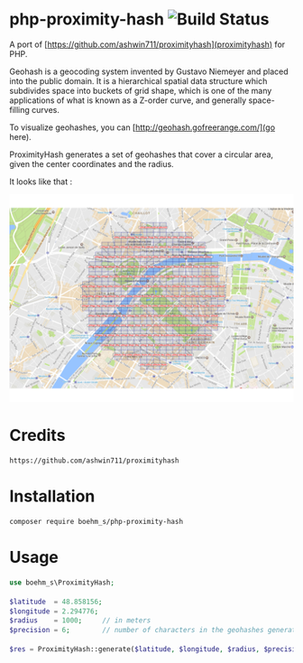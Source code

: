 # php-proximity-hash ![Build Status](https://travis-ci.com/boehm-s/php-proximity-hash.svg?branch=main)

A port of [https://github.com/ashwin711/proximityhash](proximityhash) for PHP.

Geohash is a geocoding system invented by Gustavo Niemeyer and placed into the public domain. It is a hierarchical spatial data structure which subdivides space into buckets of grid shape, which is one of the many applications of what is known as a Z-order curve, and generally space-filling curves.

To visualize geohashes, you can [http://geohash.gofreerange.com/](go here).

ProximityHash generates a set of geohashes that cover a circular area, given the center coordinates and the radius.

It looks like that : 

![ProximityHash illustration](./img/proximityhash-illustration.png)


# Credits

```
https://github.com/ashwin711/proximityhash
```


# Installation 

```
composer require boehm_s/php-proximity-hash
```

# Usage

```php
use boehm_s\ProximityHash;

$latitude  = 48.858156;
$longitude = 2.294776;
$radius    = 1000;     // in meters
$precision = 6;        // number of characters in the geohashes generated
    
$res = ProximityHash::generate($latitude, $longitude, $radius, $precision);

```
